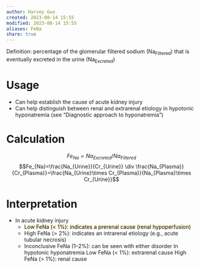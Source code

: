 ```yaml
---
author: Harvey Guo
created: 2023-08-14 15:55
modified: 2023-08-14 15:55
aliases: FeNa
share: true
---
```

Definition: percentage of the glomerular filtered sodium (Na<sub>Filtered</sub>) that is eventually excreted in the urine (Na<sub>Excreted</sub>)
# Usage
- Can help establish the cause of acute kidney injury 
- Can help distinguish between renal and extrarenal etiology in hypotonic hyponatremia (see “Diagnostic approach to hyponatremia”)
# Calculation
$$Fe_{Na}=Na_{Excreted}/Na_{Filtered}$$
$$Fe_{Na}=\frac{Na_{Urine}}{Cr_{Urine}} \div \frac{Na_{Plasma}}{Cr_{Plasma}}=\frac{Na_{Urine}\times Cr_{Plasma}}{Na_{Plasma}\times Cr_{Urine}}$$
# Interpretation
- In acute kidney injury
	- <mark style="background: #FFF3A34A;">Low FeNa (< 1%): indicates a prerenal cause (renal hypoperfusion)</mark>
	- High FeNa (> 2%): indicates an intrarenal etiology (e.g., acute tubular necrosis)
	- Inconclusive FeNa (1–2%): can be seen with either disorder
In hypotonic hyponatremia
Low FeNa (< 1%): extrarenal cause
High FeNa (> 1%): renal cause
